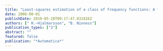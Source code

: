 ```yaml
---
title: "Least-squares estimation of a class of frequency functions: A finite sample variance expression"
date: 2006-00-01
publishDate: 2019-05-28T09:17:47.031826Z
authors: [" H.~Hjalmarsson", "B. Ninness"]
publication_types: ["2"]
abstract: ""
featured: false
publication: "*Automatica*"
---
```


